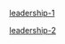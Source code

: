 [leadership-1](https://llm-stats.com/)

[leadership-2](https://huggingface.co/spaces/bigcode/bigcode-models-leaderboard)
